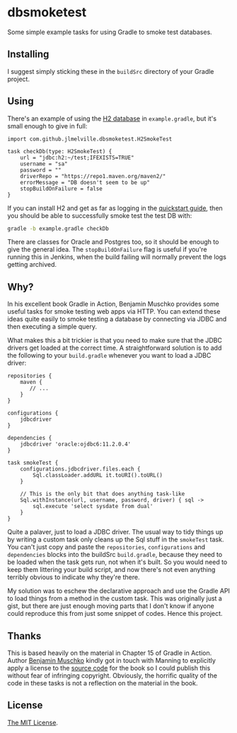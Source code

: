 # dbsmoketest
Some simple example tasks for using Gradle to smoke test databases.

## Installing
I suggest simply sticking these in the `buildSrc` directory of your Gradle project.

## Using
There's an example of using the [H2 database](http://www.h2database.com/html/main.html) in `example.gradle`, 
but it's small enough to give in full:

```Gradle
import com.github.jlmelville.dbsmoketest.H2SmokeTest

task checkDb(type: H2SmokeTest) {
    url = "jdbc:h2:~/test;IFEXISTS=TRUE"
    username = "sa"
    password = ""
    driverRepo = "https://repo1.maven.org/maven2/"
    errorMessage = "DB doesn't seem to be up"
    stopBuildOnFailure = false
}
```

If you can install H2 and get as far as logging in the 
[quickstart guide](http://www.h2database.com/html/quickstart.html), then you should be able to successfully smoke test
the test DB with:

```Bash
gradle -b example.gradle checkDb
```

There are classes for Oracle and Postgres too, so it should be enough to give the general idea. The `stopBuildOnFailure`
flag is useful if you're running this in Jenkins, when the build failing will normally prevent the logs getting 
archived.

## Why?
In his excellent book Gradle in Action, Benjamin Muschko provides some useful tasks for smoke testing web apps via HTTP.
You can extend these ideas quite easily to smoke testing a database by connecting via JDBC and then executing a simple query.

What makes this a bit trickier is that you need to make sure that the JDBC drivers get loaded at the correct time. A 
straightforward solution is to add the following to your `build.gradle` whenever you want to load a JDBC driver:

```Gradle
repositories {
    maven {
       // ...
    }
}

configurations {
    jdbcdriver
}

dependencies {
    jdbcdriver 'oracle:ojdbc6:11.2.0.4'
}

task smokeTest {
    configurations.jdbcdriver.files.each {
        Sql.classLoader.addURL it.toURI().toURL()
    }

    // This is the only bit that does anything task-like
    Sql.withInstance(url, username, password, driver) { sql ->
        sql.execute 'select sysdate from dual'
    }
}
```
 
Quite a palaver, just to load a JDBC driver. The usual way to tidy things up by writing a custom task only cleans up
the Sql stuff in the `smokeTest` task. You can't just copy and paste the `repositories`, `configurations`
and `dependencies` blocks into the buildSrc `build.gradle`, because they need to be loaded when the task gets run, not
when it's built. So you would need to keep them littering your build script, and now there's not even anything terribly
obvious to indicate why they're there.

My solution was to eschew the declarative approach and use the Gradle API to load things from a method in the
custom task. This was originally just a gist, but there are just enough moving parts that I don't know if anyone
could reproduce this from just some snippet of codes. Hence this project.

## Thanks
This is based heavily on the material in Chapter 15 of Gradle in Action. Author 
[Benjamin Muschko](https://github.com/bmuschko) kindly got in touch with Manning to explicitly apply a license to the 
[source code](https://github.com/bmuschko/gradle-in-action-source) for the book so I could publish this without fear of
infringing copyright. Obviously, the horrific quality of the code in these tasks is not a reflection on the material 
in the book.

## License
[The MIT License](http://opensource.org/licenses/MIT).
